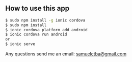 ## How to use this app

```bash
$ sudo npm install -g ionic cordova
$ sudo npm install
$ ionic cordova platform add android
$ ionic cordova run android
or
$ ionic serve
```

Any questions send me an email:
samuelctba@gmail.com